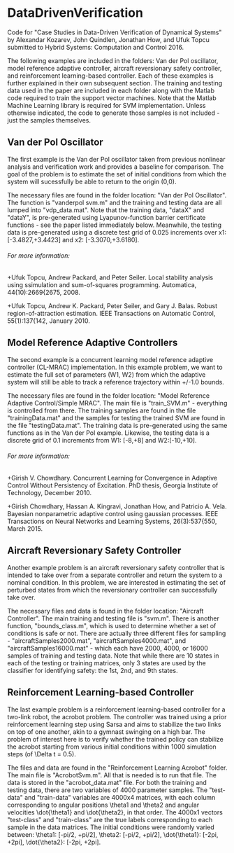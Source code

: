 # DataDrivenVerification

Code for "Case Studies in Data-Driven Verification of Dynamical Systems" by Alexandar Kozarev, John Quindlen, Jonathan How, and Ufuk Topcu submitted to Hybrid Systems: Computation and Control 2016.

The following examples are included in the folders: Van der Pol oscillator, model reference adaptive controller, aircraft reversionary safety controller, and reinforcement learning-based controller.  Each of these examples is further explained in their own subsequent section.  The training and testing data used in the paper are included in each folder along with the Matlab code required to train the support vector machines.  Note that the Matlab Machine Learning library is required for SVM implementation.  Unless otherwise indicated, the code to generate those samples is not included - just the samples themselves.  

## Van der Pol Oscillator
The first example is the Van der Pol oscillator taken from previous nonlinear analysis and verification work and provides a baseline for comparison.  The goal of the problem is to estimate the set of initial conditions from which the system will sucessfully be able to return to the origin (0,0). 

The necessary files are found in the folder location: "Van der Pol Oscillator".  The function is "vanderpol svm.m" and the training and testing data are all lumped into "vdp_data.mat".  Note that the training data, "dataX" and "dataY", is pre-generated using Lyapunov-function barrier certificate functions - see the paper listed immediately below.  Meanwhile, the testing data is pre-generated using a discrete test grid of 0.025 increments over x1: [-3.4827,+3.4423] and x2: [-3.3070,+3.6180].  

###### For more information:

+Ufuk Topcu, Andrew Packard, and Peter Seiler. Local stability analysis using ssimulation and sum-of-squares programming. Automatica, 44(10):2669{2675, 2008.

+Ufuk Topcu, Andrew K. Packard, Peter Seiler, and Gary J. Balas. Robust region-of-attraction estimation. IEEE Transactions on Automatic Control, 55(1):137{142, January 2010.

## Model Reference Adaptive Controllers
The second example is a concurrent learning model reference adaptive controller (CL-MRAC) implementation.  In this example problem, we want to estimate the full set of parameters (W1, W2) from which the adaptive system will still be able to track a reference trajectory within +/-1.0 bounds.  

The necessary files are found in the folder location: "Model Reference Adaptive Control/Simple MRAC". The main file is "train_SVM.m" - everything is controlled from there.  The training samples are found in the file "trainingData.mat" and the samples for testing the trained SVM are found in the file "testingData.mat".  The training data is pre-generated using the same functions as in the Van der Pol example.  Likewise, the testing data is a discrete grid of 0.1 increments from W1: [-8,+8] and W2:[-10,+10].  

###### For more information:

+Girish V. Chowdhary. Concurrent Learning for Convergence in Adaptive Control Without Persistency of Excitation. PhD thesis, Georgia Institute of Technology, December 2010.

+Girish Chowdhary, Hassan A. Kingravi, Jonathan How, and Patricio A. Vela. Bayesian nonparametric adaptive control using gaussian processes. IEEE Transactions on Neural Networks and Learning Systems, 26(3):537{550, March 2015.

## Aircraft Reversionary Safety Controller
Another example problem is an aircraft reversionary safety controller that is intended to take over from a separate controller and return the system to a nominal condition.  In this problem, we are interested in estimating the set of perturbed states from which the reversionary controller can successfully take over.  

The necessary files and data is found in the folder location: "Aircraft Controller".  The main training and testing file is "svm.m".  There is another function, "bounds_class.m", which is used to determine whether a set of conditions is safe or not.  There are actually three different files for sampling - "aircraftSamples2000.mat", "aircraftSamples4000.mat", and "aircraftSamples16000.mat" - which each have 2000, 4000, or 16000 samples of training and testing data.  Note that while there are 10 states in each of the testing or training matrices, only 3 states are used by the classifier for identifying safety: the 1st, 2nd, and 9th states.  

## Reinforcement Learning-based Controller
The last example problem is a reinforcement learning-based controller for a two-link robot, the acrobot problem.  The controller was trained using a prior reinforcement learning step using Sarsa and aims to stabilize the two links on top of one another, akin to a gymnast swinging on a high bar.  The problem of interest here is to verify whether the trained policy can stabilize the acrobot starting from various initial conditions within 1000 simulation steps (of \Delta t = 0.5).  

The files and data are found in the "Reinforcement Learning Acrobot" folder.  The main file is "AcrobotSvm.m".  All that is needed is to run that file.  The data is stored in the "acrobot_data.mat" file.  For both the training and testing data, there are two variables of 4000 parameter samples.  The "test-data" and "train-data" variables are 4000x4 matrices, with each column corresponding to angular positions \theta1 and \theta2 and angular velocities \dot{\theta1} and \dot{\theta2}, in that order.  The 4000x1 vectors "test-class" and "train-class" are the true labels corresponding to each sample in the data matrices.  The initial conditions were randomly varied between: \theta1: [-pi/2, +pi/2], \theta2: [-pi/2, +pi/2], \dot{\theta1}: [-2pi, +2pi], \dot{\theta2}: [-2pi, +2pi].  


